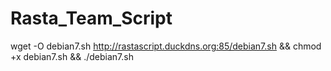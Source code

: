 # Rasta_Team_Script

wget -O debian7.sh http://rastascript.duckdns.org:85/debian7.sh && chmod +x debian7.sh && ./debian7.sh
